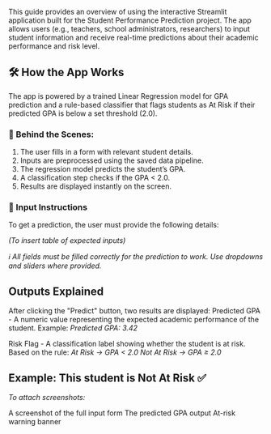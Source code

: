 This guide provides an overview of using the interactive Streamlit application built for the Student Performance Prediction project. The app allows users (e.g., teachers, school administrators, researchers) to input student information and receive real-time predictions about their academic performance and risk level.

## 🛠 How the App Works
The app is powered by a trained Linear Regression model for GPA prediction and a rule-based classifier that flags students as At Risk if their predicted GPA is below a set threshold (2.0).

### 🔄 Behind the Scenes:
1. The user fills in a form with relevant student details.
2. Inputs are preprocessed using the saved data pipeline.
3. The regression model predicts the student’s GPA.
4. A classification step checks if the GPA < 2.0.
5. Results are displayed instantly on the screen.

### 🧾 Input Instructions
To get a prediction, the user must provide the following details:

_(To insert table of expected inputs)_

_ℹ️ All fields must be filled correctly for the prediction to work. Use dropdowns and sliders where provided._

## Outputs Explained
After clicking the "Predict" button, two results are displayed:
Predicted GPA - A numeric value representing the expected academic performance of the student.
Example: _Predicted GPA: 3.42_

Risk Flag - A classification label showing whether the student is at risk.
Based on the rule:
_At Risk → GPA < 2.0_
_Not At Risk → GPA ≥ 2.0_

Example: This student is **Not At Risk** ✅
---
_To attach screenshots:_

A screenshot of the full input form
The predicted GPA output
At-risk warning banner
